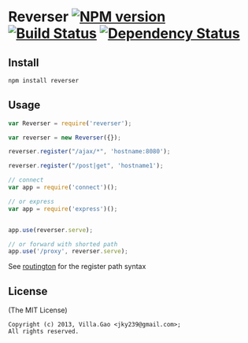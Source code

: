 # Reverser [![NPM version](https://badge.fury.io/js/reverser.svg)](http://badge.fury.io/js/reverser) [![Build Status](https://travis-ci.org/villadora/reverser.svg?branch=master)](https://travis-ci.org/villadora/reverser) [![Dependency Status](https://gemnasium.com/villadora/reverser.svg)](https://gemnasium.com/villadora/reverser)

## Install

```bash
npm install reverser
```

## Usage



```javascript
var Reverser = require('reverser');

var reverser = new Reverser({});

reverser.register("/ajax/*", 'hostname:8080');

reverser.register("/post|get", 'hostname1');

// connect
var app = require('connect')();

// or express
var app = require('express')();


app.use(reverser.serve);

// or forward with shorted path
app.use('/proxy', reverser.serve);

```

See [routington](router ) for the register path syntax

## License

(The MIT License)

    Copyright (c) 2013, Villa.Gao <jky239@gmail.com>;
    All rights reserved.
